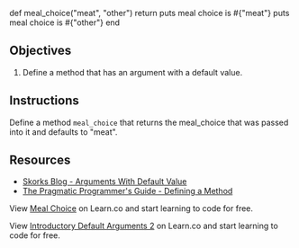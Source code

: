def meal_choice("meat", "other")
return
puts meal choice is #{"meat"}
puts meal choice is #{"other"}
end

## Objectives

1. Define a method that has an argument with a default value.

## Instructions

Define a method `meal_choice` that returns the meal_choice that was passed into it and defaults to "meat".

## Resources
* [Skorks Blog - Arguments With Default Value](http://www.skorks.com/2009/08/method-arguments-in-ruby/)
* [The Pragmatic Programmer's Guide - Defining a Method](http://phrogz.net/programmingruby/tut_methods.html)

<p data-visibility='hidden'>View <a href='https://learn.co/lessons/meal-choice' title='Meal Choice'>Meal Choice</a> on Learn.co and start learning to code for free.</p>

<p data-visibility='hidden'>View <a href='https://learn.co/lessons/meal-choice'>Introductory Default Arguments 2</a> on Learn.co and start learning to code for free.</p>

